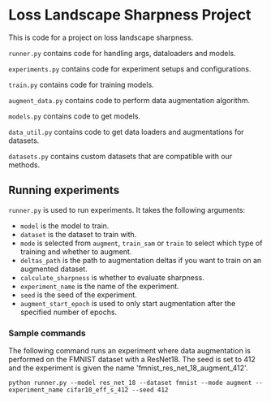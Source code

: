 # Loss Landscape Sharpness Project

This is code for a project on loss landscape sharpness.

```runner.py``` contains code for handling args, dataloaders and models.

```experiments.py``` contains code for experiment setups and configurations.

```train.py``` contains code for training models.

```augment_data.py``` contains code to perform data augmentation algorithm.

```models.py``` contains code to get models.

```data_util.py``` contains code to get data loaders and augmentations for datasets.

```datasets.py``` contains custom datasets that are compatible with our methods.

## Running experiments

```runner.py``` is used to run experiments. It takes the following arguments:

- ```model``` is the model to train.
- ```dataset``` is the dataset to train with.
- ```mode``` is selected from ```augment```, ```train_sam``` or ```train``` to select which type of training and whether to augment.
- ```deltas_path``` is the path to augmentation deltas if you want to train on an augmented dataset.
- ```calculate_sharpness``` is whether to evaluate sharpness.
- ```experiment_name``` is the name of the experiment.
- ```seed``` is the seed of the experiment.
- ```augment_start_epoch``` is used to only start augmentation after the specified number of epochs.

### Sample commands

The following command runs an experiment where data augmentation is performed on the FMNIST dataset with a ResNet18. The seed is set to 412 and the experiment is given the name 'fmnist_res_net_18_augment_412'.

```python runner.py --model res_net_18 --dataset fmnist --mode augment --experiment_name cifar10_eff_s_412 --seed 412```
